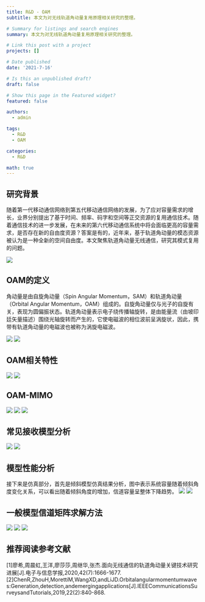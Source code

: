 ```yaml
---
title: R&D - OAM
subtitle: 本文为对无线轨道角动量复用原理相关研究的整理。

# Summary for listings and search engines
summary: 本文为对无线轨道角动量复用原理相关研究的整理。

# Link this post with a project
projects: []

# Date published
date: '2021-7-16'

# Is this an unpublished draft?
draft: false

# Show this page in the Featured widget?
featured: false

authors:
  - admin

tags:
  - R&D
  - OAM

categories:
  - R&D

math: true
---
```


## 研究背景
随着第一代移动通信网络到第五代移动通信网络的发展，为了应对容量需求的增长，业界分别提出了基于时间、频率、码字和空间等正交资源的复用通信技术。随着通信技术的进一步发展，在未来的第六代移动通信系统中将会面临更高的容量需求，是否存在新的自由度资源？答案是有的，近年来，基于轨道角动量的模态资源被认为是一种全新的空间自由度。本文聚焦轨道角动量无线通信，研究其模式复用的问题。

<img src = 'https://s3.bmp.ovh/imgs/2022/08/19/8b00db2efb31ce8e.png' >


## OAM的定义

角动量是由自旋角动量（Spin Angular Momentum，SAM）和轨道角动量（Orbital Angular Momentum，OAM）组成的。自旋角动量仅与光子的自旋有关，表现为圆偏振状态。轨道角动量表示电子绕传播轴旋转，是由能量流（由坡印廷矢量描述）围绕光轴旋转而产生的，它使电磁波的相位波前呈涡旋状，因此，携带有轨道角动量的电磁波也被称为涡旋电磁波。

<img src = 'https://s3.bmp.ovh/imgs/2022/08/19/2c9fe1872d81d56d.png' >
<img src = 'https://s3.bmp.ovh/imgs/2022/08/19/c01c64d995fe3b8c.png' >

## OAM相关特性
<img src = 'https://s3.bmp.ovh/imgs/2022/08/19/5ff356d4b9945b8e.png' >
<img src = 'https://s3.bmp.ovh/imgs/2022/08/19/b698178a57c2dceb.png' >

## OAM-MIMO
<img src = 'https://s3.bmp.ovh/imgs/2022/08/19/9c0def5156d6ed82.png' >
<img src = 'https://s3.bmp.ovh/imgs/2022/08/19/850eaa80c4583505.png' >
<img src = 'https://s3.bmp.ovh/imgs/2022/08/19/128654addabddef2.png' >

## 常见接收模型分析
<img src = 'https://s3.bmp.ovh/imgs/2022/08/19/c27694ef4e5d9803.png' >
<img src = 'https://s3.bmp.ovh/imgs/2022/08/20/3fe4ddbbae3640f6.png' >

## 模型性能分析
接下来是仿真部分，首先是倾斜模型仿真结果分析，图中表示系统容量随着倾斜角度变化关系，可以看出随着倾斜角度的增加，信道容量呈整体下降趋势。
<img src = 'https://s3.bmp.ovh/imgs/2022/08/20/5d42b258f6e311a0.png' >
<img src = 'https://s3.bmp.ovh/imgs/2022/08/20/1e9bddffc0c9592c.png' >

## 一般模型信道矩阵求解方法
<img src = 'https://s3.bmp.ovh/imgs/2022/08/20/7ad6324ed50b4702.png' >
<img src = 'https://s3.bmp.ovh/imgs/2022/08/20/f6941e36ac8b729a.png' >
<img src = 'https://s3.bmp.ovh/imgs/2022/08/20/0401cda972003aad.png' >

## 推荐阅读参考文献
[1]廖希,周晨虹,王洋,廖莎莎,周继华,张杰.面向无线通信的轨道角动量关键技术研究进展[J].电子与信息学报,2020,42(7):1666-1677.
[2]ChenR,ZhouH,MorettiM,WangXD,andLiJD.Orbitalangularmomentumwaves:Generation,detection,andemergingapplications[J].IEEECommunicationsSurveysandTutorials,2019,22(2):840-868.